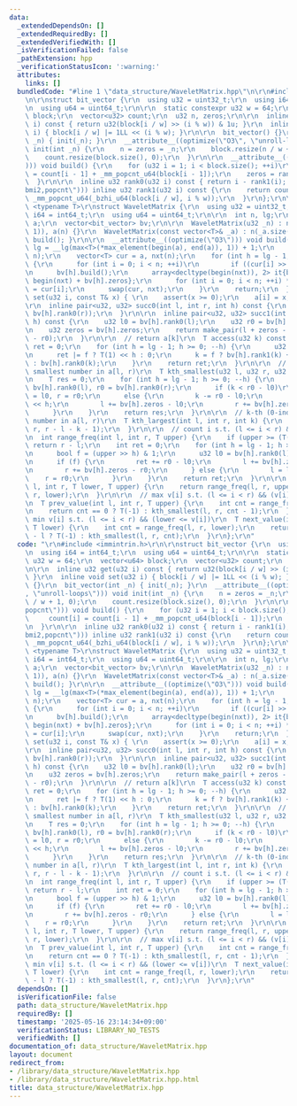 ```yaml
---
data:
  _extendedDependsOn: []
  _extendedRequiredBy: []
  _extendedVerifiedWith: []
  _isVerificationFailed: false
  _pathExtension: hpp
  _verificationStatusIcon: ':warning:'
  attributes:
    links: []
  bundledCode: "#line 1 \"data_structure/WaveletMatrix.hpp\"\n\r\n#include <immintrin.h>\r\
    \n\r\nstruct bit_vector {\r\n  using u32 = uint32_t;\r\n  using i64 = int64_t;\r\
    \n  using u64 = uint64_t;\r\n\r\n  static constexpr u32 w = 64;\r\n  vector<u64>\
    \ block;\r\n  vector<u32> count;\r\n  u32 n, zeros;\r\n\r\n  inline u32 get(u32\
    \ i) const { return u32(block[i / w] >> (i % w)) & 1u; }\r\n  inline void set(u32\
    \ i) { block[i / w] |= 1LL << (i % w); }\r\n\r\n  bit_vector() {}\r\n  bit_vector(int\
    \ _n) { init(_n); }\r\n  __attribute__((optimize(\"O3\", \"unroll-loops\"))) void\
    \ init(int _n) {\r\n    n = zeros = _n;\r\n    block.resize(n / w + 1, 0);\r\n\
    \    count.resize(block.size(), 0);\r\n  }\r\n\r\n  __attribute__((target(\"popcnt\"\
    ))) void build() {\r\n    for (u32 i = 1; i < block.size(); ++i)\r\n      count[i]\
    \ = count[i - 1] + _mm_popcnt_u64(block[i - 1]);\r\n    zeros = rank0(n);\r\n\
    \  }\r\n\r\n  inline u32 rank0(u32 i) const { return i - rank1(i); }\r\n  __attribute__((target(\"\
    bmi2,popcnt\"))) inline u32 rank1(u32 i) const {\r\n    return count[i / w] +\
    \ _mm_popcnt_u64(_bzhi_u64(block[i / w], i % w));\r\n  }\r\n};\r\n\r\ntemplate\
    \ <typename T>\r\nstruct WaveletMatrix {\r\n  using u32 = uint32_t;\r\n  using\
    \ i64 = int64_t;\r\n  using u64 = uint64_t;\r\n\r\n  int n, lg;\r\n  vector<T>\
    \ a;\r\n  vector<bit_vector> bv;\r\n\r\n  WaveletMatrix(u32 _n) : n(max<u32>(_n,\
    \ 1)), a(n) {}\r\n  WaveletMatrix(const vector<T>& _a) : n(_a.size()), a(_a) {\
    \ build(); }\r\n\r\n  __attribute__((optimize(\"O3\"))) void build() {\r\n   \
    \ lg = __lg(max<T>(*max_element(begin(a), end(a)), 1)) + 1;\r\n    bv.assign(lg,\
    \ n);\r\n    vector<T> cur = a, nxt(n);\r\n    for (int h = lg - 1; h >= 0; --h)\
    \ {\r\n      for (int i = 0; i < n; ++i)\r\n        if ((cur[i] >> h) & 1) bv[h].set(i);\r\
    \n      bv[h].build();\r\n      array<decltype(begin(nxt)), 2> it{begin(nxt),\
    \ begin(nxt) + bv[h].zeros};\r\n      for (int i = 0; i < n; ++i) *it[bv[h].get(i)]++\
    \ = cur[i];\r\n      swap(cur, nxt);\r\n    }\r\n    return;\r\n  }\r\n\r\n  void\
    \ set(u32 i, const T& x) { \r\n    assert(x >= 0);\r\n    a[i] = x; \r\n  }\r\n\
    \r\n  inline pair<u32, u32> succ0(int l, int r, int h) const {\r\n    return make_pair(bv[h].rank0(l),\
    \ bv[h].rank0(r));\r\n  }\r\n\r\n  inline pair<u32, u32> succ1(int l, int r, int\
    \ h) const {\r\n    u32 l0 = bv[h].rank0(l);\r\n    u32 r0 = bv[h].rank0(r);\r\
    \n    u32 zeros = bv[h].zeros;\r\n    return make_pair(l + zeros - l0, r + zeros\
    \ - r0);\r\n  }\r\n\r\n  // return a[k]\r\n  T access(u32 k) const {\r\n    T\
    \ ret = 0;\r\n    for (int h = lg - 1; h >= 0; --h) {\r\n      u32 f = bv[h].get(k);\r\
    \n      ret |= f ? T(1) << h : 0;\r\n      k = f ? bv[h].rank1(k) + bv[h].zeros\
    \ : bv[h].rank0(k);\r\n    }\r\n    return ret;\r\n  }\r\n\r\n  // k-th (0-indexed)\
    \ smallest number in a[l, r)\r\n  T kth_smallest(u32 l, u32 r, u32 k) const {\r\
    \n    T res = 0;\r\n    for (int h = lg - 1; h >= 0; --h) {\r\n      u32 l0 =\
    \ bv[h].rank0(l), r0 = bv[h].rank0(r);\r\n      if (k < r0 - l0)\r\n        l\
    \ = l0, r = r0;\r\n      else {\r\n        k -= r0 - l0;\r\n        res |= (T)1\
    \ << h;\r\n        l += bv[h].zeros - l0;\r\n        r += bv[h].zeros - r0;\r\n\
    \      }\r\n    }\r\n    return res;\r\n  }\r\n\r\n  // k-th (0-indexed) largest\
    \ number in a[l, r)\r\n  T kth_largest(int l, int r, int k) {\r\n    return kth_smallest(l,\
    \ r, r - l - k - 1);\r\n  }\r\n\r\n  // count i s.t. (l <= i < r) && (v[i] < upper)\r\
    \n  int range_freq(int l, int r, T upper) {\r\n    if (upper >= (T(1) << lg))\
    \ return r - l;\r\n    int ret = 0;\r\n    for (int h = lg - 1; h >= 0; --h) {\r\
    \n      bool f = (upper >> h) & 1;\r\n      u32 l0 = bv[h].rank0(l), r0 = bv[h].rank0(r);\r\
    \n      if (f) {\r\n        ret += r0 - l0;\r\n        l += bv[h].zeros - l0;\r\
    \n        r += bv[h].zeros - r0;\r\n      } else {\r\n        l = l0;\r\n    \
    \    r = r0;\r\n      }\r\n    }\r\n    return ret;\r\n  }\r\n\r\n  int range_freq(int\
    \ l, int r, T lower, T upper) {\r\n    return range_freq(l, r, upper) - range_freq(l,\
    \ r, lower);\r\n  }\r\n\r\n  // max v[i] s.t. (l <= i < r) && (v[i] < upper)\r\
    \n  T prev_value(int l, int r, T upper) {\r\n    int cnt = range_freq(l, r, upper);\r\
    \n    return cnt == 0 ? T(-1) : kth_smallest(l, r, cnt - 1);\r\n  }\r\n\r\n  //\
    \ min v[i] s.t. (l <= i < r) && (lower <= v[i])\r\n  T next_value(int l, int r,\
    \ T lower) {\r\n    int cnt = range_freq(l, r, lower);\r\n    return cnt == r\
    \ - l ? T(-1) : kth_smallest(l, r, cnt);\r\n  }\r\n};\r\n"
  code: "\r\n#include <immintrin.h>\r\n\r\nstruct bit_vector {\r\n  using u32 = uint32_t;\r\
    \n  using i64 = int64_t;\r\n  using u64 = uint64_t;\r\n\r\n  static constexpr\
    \ u32 w = 64;\r\n  vector<u64> block;\r\n  vector<u32> count;\r\n  u32 n, zeros;\r\
    \n\r\n  inline u32 get(u32 i) const { return u32(block[i / w] >> (i % w)) & 1u;\
    \ }\r\n  inline void set(u32 i) { block[i / w] |= 1LL << (i % w); }\r\n\r\n  bit_vector()\
    \ {}\r\n  bit_vector(int _n) { init(_n); }\r\n  __attribute__((optimize(\"O3\"\
    , \"unroll-loops\"))) void init(int _n) {\r\n    n = zeros = _n;\r\n    block.resize(n\
    \ / w + 1, 0);\r\n    count.resize(block.size(), 0);\r\n  }\r\n\r\n  __attribute__((target(\"\
    popcnt\"))) void build() {\r\n    for (u32 i = 1; i < block.size(); ++i)\r\n \
    \     count[i] = count[i - 1] + _mm_popcnt_u64(block[i - 1]);\r\n    zeros = rank0(n);\r\
    \n  }\r\n\r\n  inline u32 rank0(u32 i) const { return i - rank1(i); }\r\n  __attribute__((target(\"\
    bmi2,popcnt\"))) inline u32 rank1(u32 i) const {\r\n    return count[i / w] +\
    \ _mm_popcnt_u64(_bzhi_u64(block[i / w], i % w));\r\n  }\r\n};\r\n\r\ntemplate\
    \ <typename T>\r\nstruct WaveletMatrix {\r\n  using u32 = uint32_t;\r\n  using\
    \ i64 = int64_t;\r\n  using u64 = uint64_t;\r\n\r\n  int n, lg;\r\n  vector<T>\
    \ a;\r\n  vector<bit_vector> bv;\r\n\r\n  WaveletMatrix(u32 _n) : n(max<u32>(_n,\
    \ 1)), a(n) {}\r\n  WaveletMatrix(const vector<T>& _a) : n(_a.size()), a(_a) {\
    \ build(); }\r\n\r\n  __attribute__((optimize(\"O3\"))) void build() {\r\n   \
    \ lg = __lg(max<T>(*max_element(begin(a), end(a)), 1)) + 1;\r\n    bv.assign(lg,\
    \ n);\r\n    vector<T> cur = a, nxt(n);\r\n    for (int h = lg - 1; h >= 0; --h)\
    \ {\r\n      for (int i = 0; i < n; ++i)\r\n        if ((cur[i] >> h) & 1) bv[h].set(i);\r\
    \n      bv[h].build();\r\n      array<decltype(begin(nxt)), 2> it{begin(nxt),\
    \ begin(nxt) + bv[h].zeros};\r\n      for (int i = 0; i < n; ++i) *it[bv[h].get(i)]++\
    \ = cur[i];\r\n      swap(cur, nxt);\r\n    }\r\n    return;\r\n  }\r\n\r\n  void\
    \ set(u32 i, const T& x) { \r\n    assert(x >= 0);\r\n    a[i] = x; \r\n  }\r\n\
    \r\n  inline pair<u32, u32> succ0(int l, int r, int h) const {\r\n    return make_pair(bv[h].rank0(l),\
    \ bv[h].rank0(r));\r\n  }\r\n\r\n  inline pair<u32, u32> succ1(int l, int r, int\
    \ h) const {\r\n    u32 l0 = bv[h].rank0(l);\r\n    u32 r0 = bv[h].rank0(r);\r\
    \n    u32 zeros = bv[h].zeros;\r\n    return make_pair(l + zeros - l0, r + zeros\
    \ - r0);\r\n  }\r\n\r\n  // return a[k]\r\n  T access(u32 k) const {\r\n    T\
    \ ret = 0;\r\n    for (int h = lg - 1; h >= 0; --h) {\r\n      u32 f = bv[h].get(k);\r\
    \n      ret |= f ? T(1) << h : 0;\r\n      k = f ? bv[h].rank1(k) + bv[h].zeros\
    \ : bv[h].rank0(k);\r\n    }\r\n    return ret;\r\n  }\r\n\r\n  // k-th (0-indexed)\
    \ smallest number in a[l, r)\r\n  T kth_smallest(u32 l, u32 r, u32 k) const {\r\
    \n    T res = 0;\r\n    for (int h = lg - 1; h >= 0; --h) {\r\n      u32 l0 =\
    \ bv[h].rank0(l), r0 = bv[h].rank0(r);\r\n      if (k < r0 - l0)\r\n        l\
    \ = l0, r = r0;\r\n      else {\r\n        k -= r0 - l0;\r\n        res |= (T)1\
    \ << h;\r\n        l += bv[h].zeros - l0;\r\n        r += bv[h].zeros - r0;\r\n\
    \      }\r\n    }\r\n    return res;\r\n  }\r\n\r\n  // k-th (0-indexed) largest\
    \ number in a[l, r)\r\n  T kth_largest(int l, int r, int k) {\r\n    return kth_smallest(l,\
    \ r, r - l - k - 1);\r\n  }\r\n\r\n  // count i s.t. (l <= i < r) && (v[i] < upper)\r\
    \n  int range_freq(int l, int r, T upper) {\r\n    if (upper >= (T(1) << lg))\
    \ return r - l;\r\n    int ret = 0;\r\n    for (int h = lg - 1; h >= 0; --h) {\r\
    \n      bool f = (upper >> h) & 1;\r\n      u32 l0 = bv[h].rank0(l), r0 = bv[h].rank0(r);\r\
    \n      if (f) {\r\n        ret += r0 - l0;\r\n        l += bv[h].zeros - l0;\r\
    \n        r += bv[h].zeros - r0;\r\n      } else {\r\n        l = l0;\r\n    \
    \    r = r0;\r\n      }\r\n    }\r\n    return ret;\r\n  }\r\n\r\n  int range_freq(int\
    \ l, int r, T lower, T upper) {\r\n    return range_freq(l, r, upper) - range_freq(l,\
    \ r, lower);\r\n  }\r\n\r\n  // max v[i] s.t. (l <= i < r) && (v[i] < upper)\r\
    \n  T prev_value(int l, int r, T upper) {\r\n    int cnt = range_freq(l, r, upper);\r\
    \n    return cnt == 0 ? T(-1) : kth_smallest(l, r, cnt - 1);\r\n  }\r\n\r\n  //\
    \ min v[i] s.t. (l <= i < r) && (lower <= v[i])\r\n  T next_value(int l, int r,\
    \ T lower) {\r\n    int cnt = range_freq(l, r, lower);\r\n    return cnt == r\
    \ - l ? T(-1) : kth_smallest(l, r, cnt);\r\n  }\r\n};\r\n"
  dependsOn: []
  isVerificationFile: false
  path: data_structure/WaveletMatrix.hpp
  requiredBy: []
  timestamp: '2025-05-16 23:14:34+09:00'
  verificationStatus: LIBRARY_NO_TESTS
  verifiedWith: []
documentation_of: data_structure/WaveletMatrix.hpp
layout: document
redirect_from:
- /library/data_structure/WaveletMatrix.hpp
- /library/data_structure/WaveletMatrix.hpp.html
title: data_structure/WaveletMatrix.hpp
---
```

